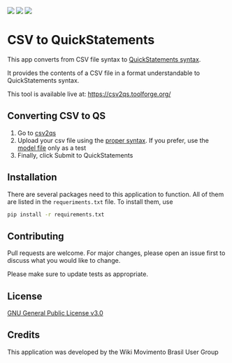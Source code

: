 <img src="https://img.shields.io/github/issues/WikiMovimentoBrasil/ijc?style=for-the-badge"/> <img src="https://img.shields.io/github/license/WikiMovimentoBrasil/ijc?style=for-the-badge"/> <img src="https://img.shields.io/github/languages/top/WikiMovimentoBrasil/ijc?style=for-the-badge"/>
# CSV to QuickStatements

This app converts from CSV file syntax to [QuickStatements syntax](https://www.wikidata.org/wiki/Help:QuickStatements/en). 

It provides the contents of a CSV file in a format understandable to QuickStatements syntax.

This tool is available live at: https://csv2qs.toolforge.org/

## Converting CSV to QS
1. Go to [csv2qs](https://csv2qs.toolforge.org/)
2. Upload your csv file using the [proper syntax](https://www.wikidata.org/wiki/Help:QuickStatements/en#CSV_file_syntax). If you prefer, use the [model file](model.csv) only as a test
3. Finally, click Submit to QuickStatements

## Installation
There are several packages need to this application to function. All of them are listed in the <code>requeriments.txt</code> file. To install them, use

```bash
pip install -r requirements.txt
```

## Contributing
Pull requests are welcome. For major changes, please open an issue first to discuss what you would like to change.

Please make sure to update tests as appropriate.

## License
[GNU General Public License v3.0](https://github.com/WikiMovimentoBrasil/wikimarcas/blob/master/LICENSE)

## Credits
This application was developed by the Wiki Movimento Brasil User Group
